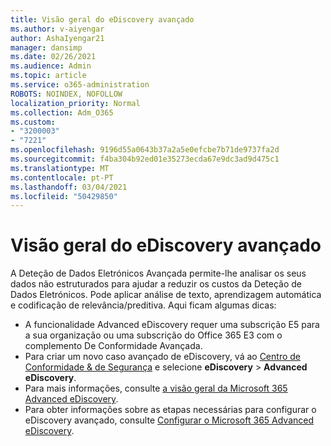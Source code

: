 ```yaml
---
title: Visão geral do eDiscovery avançado
ms.author: v-aiyengar
author: AshaIyengar21
manager: dansimp
ms.date: 02/26/2021
ms.audience: Admin
ms.topic: article
ms.service: o365-administration
ROBOTS: NOINDEX, NOFOLLOW
localization_priority: Normal
ms.collection: Adm_O365
ms.custom:
- "3200003"
- "7221"
ms.openlocfilehash: 9196d55a0643b37a2a5e0efcbe7b71de9737fa2d
ms.sourcegitcommit: f4ba304b92ed01e35273ecda67e9dc3ad9d475c1
ms.translationtype: MT
ms.contentlocale: pt-PT
ms.lasthandoff: 03/04/2021
ms.locfileid: "50429850"
---
```

# <a name="overview-of-advanced-ediscovery"></a>Visão geral do eDiscovery avançado

A Deteção de Dados Eletrónicos Avançada permite-lhe analisar os seus dados não estruturados para ajudar a reduzir os custos da Deteção de Dados Eletrónicos. Pode aplicar análise de texto, aprendizagem automática e codificação de relevância/preditiva. Aqui ficam algumas dicas:

- A funcionalidade Advanced eDiscovery requer uma subscrição E5 para a sua organização ou uma subscrição do Office 365 E3 com o complemento De Conformidade Avançada.
- Para criar um novo caso avançado de eDiscovery, vá ao [Centro de Conformidade & de Segurança](https://go.microsoft.com/fwlink/p/?linkid=2077143) e selecione **eDiscovery**  >  **Advanced eDiscovery**.
- Para mais informações, consulte [a visão geral da Microsoft 365 Advanced eDiscovery](https://go.microsoft.com/fwlink/?linkid=2101588).
- Para obter informações sobre as etapas necessárias para configurar o eDiscovery avançado, consulte [Configurar o Microsoft 365 Advanced eDiscovery](https://go.microsoft.com/fwlink/?linkid=2122672).